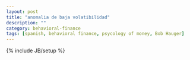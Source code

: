 ```yaml
---
layout: post
title: "anomalia de baja volatibilidad"
description: ""
category: behavioral-finance
tags: [spanish, behavioral finance, psycology of money, Bob Hauger]
---
```

{% include JB/setup %}


